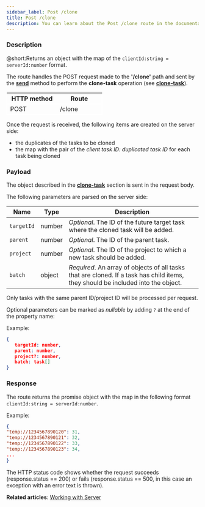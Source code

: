 ```yaml
---
sidebar_label: Post /clone
title: Post /clone
description: You can learn about the Post /clone route in the documentation of the DHTMLX JavaScript To Do List library. Browse developer guides and API reference, try out code examples and live demos, and download a free 30-day evaluation version of DHTMLX To Do List.
---
```


### Description

@short:Returns an object with the map of the `clientId:string = serverId:number` format.

The route handles the POST request made to the **'/clone'** path and sent by the [**send**](api/rest_api/methods/send_method.md) method to perform the **clone-task** operation (see [**clone-task**](api/methods/addproject_method.md)). 
 

<table style="border: 1px solid white; border-collapse: collapse; width:50%">
<thead style="border: 1px solid white; border-collapse: collapse;">
<th style="width:25%">HTTP method</th>
<th style="width:25%">Route</th>
</thead>
<tbody style="border: 1px solid white; border-collapse: collapse">
<tr>
<td>POST</td>
<td>/clone</td>
</tr>
</tbody>
</table>

Once the request is received, the following items are created on the server side:

- the duplicates of the tasks to be cloned
- the map with the pair of the *client task ID: duplicated task ID* for each task being cloned

### Payload

The object described in the [**clone-task**](api/events/clonetask_event.md) section is sent in the request body.

The following parameters are parsed on the server side:

| Name       | Type        | Description |
| ----------- | ----------- | ----------- |
| `targetId`       |  number   | *Optional*. The ID of the future target task where the cloned task will be added.|
| `parent`       |  number   | *Optional*. The ID of the parent task.|
| `project`       |  number   | *Optional*. The ID of the project to which a new task should be added.|
| `batch`       |  object | *Required*. An array of objects of all tasks that are cloned. If a task has child items, they should be included into the object.|

Only tasks with the same parent ID/project ID will be processed per request. 

Optional parameters can be marked as *nullable* by adding `?` at the end of the property name:

Example:

~~~json
{
   targetId: number,
   parent: number,
   project?: number,
   batch: task[]
}
~~~

### Response

The route returns the promise object with the map in the following format `clientId:string = serverId:number`.

Example:

~~~json
{
"temp://1234567890120": 31,
"temp://1234567890121": 32,
"temp://1234567890122": 33,
"temp://1234567890123": 34,
...
}
~~~

The HTTP status code shows whether the request succeeds (response.status == 200) or fails (response.status == 500, in this case an exception with an error text is thrown).

**Related articles**: [Working with Server](guides/working_with_server.md)